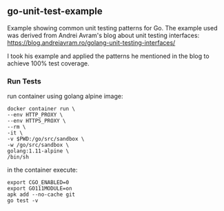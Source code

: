## go-unit-test-example
Example showing common unit testing patterns for Go. The example used was derived from Andrei Avram's blog about unit testing interfaces: https://blog.andreiavram.ro/golang-unit-testing-interfaces/

I took his example and applied the patterns he mentioned in the blog to achieve 100% test coverage.

### Run Tests

run container using golang alpine image:
```
docker container run \
--env HTTP_PROXY \
--env HTTPS_PROXY \
--rm \
-it \
-v $PWD:/go/src/sandbox \
-w /go/src/sandbox \
golang:1.11-alpine \
/bin/sh
```

in the container execute:
```
export CGO_ENABLED=0
export GO111MODULE=on
apk add --no-cache git
go test -v
```
